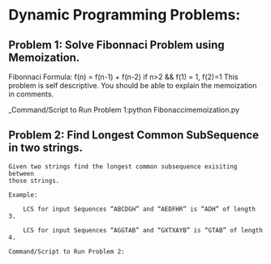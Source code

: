 # Dynamic Programming Problems:

## Problem 1: Solve Fibonnaci Problem using Memoization.

Fibonnaci Formula: f(n) = f(n-1) + f(n-2) if n>2 && f(1) = 1, f(2)=1
This problem is self descriptive.
You should be able to explain the memoization in comments.

_Command/Script to Run Problem 1:python Fibonaccimemoization.py

## Problem 2: Find Longest Common SubSequence in two strings.

    Given two strings find the longest common subsequence exisiting between
    those strings.

    Example:

        LCS for input Sequences “ABCDGH” and “AEDFHR” is “ADH” of length 3.

        LCS for input Sequences “AGGTAB” and “GXTXAYB” is “GTAB” of length 4.

    Command/Script to Run Problem 2: 
